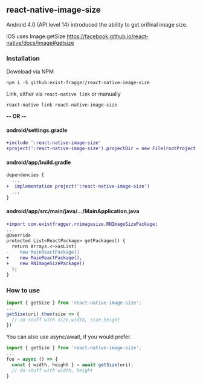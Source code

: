 ## react-native-image-size

Android 4.0 (API level 14) introduced the ability to get orifinal image size.

iOS uses Image.getSize https://facebook.github.io/react-native/docs/image#getsize


### Installation

Download via NPM

```shell
npm i -S github:exist-fragger/react-native-image-size
```

Link, either via `react-native link` or manually

```shell
react-native link react-native-image-size
```

**-- OR --**

#### android/settings.gradle
```diff
+include ':react-native-image-size'
+project(':react-native-image-size').projectDir = new File(rootProject.projectDir, '../node_modules/react-native-image-size/android')
```

#### android/app/build.gradle
```diff
dependencies {
  ...
+  implementation project(':react-native-image-size')
  ...
}
```
#### android/app/src/main/java/.../MainApplication.java

```diff
+import com.existfragger.rnimagesize.RNImageSizePackage;
...
@Override
protected List<ReactPackage> getPackages() {
  return Arrays.<~>asList(
-    new MainReactPackage()
+    new MainReactPackage(),
+    new RNImageSizePackage()
  );
}
```

### How to use

```js
import { getSize } from 'react-native-image-size';
...
getSize(uri).then(size => {
  // do stuff with size.width, size.height
})
```

You can also use async/await, if you would prefer.

```js
import { getSize } from 'react-native-image-size';
...
foo = async () => {
  const { width, height } = await getSize(uri);
  // do stuff with width, height
}
```
